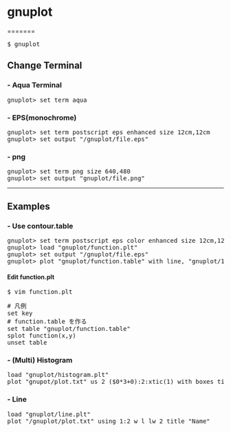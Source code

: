 # gnuplot
=======
<pre>$ gnuplot</pre>


## Change Terminal
### - Aqua Terminal
<pre>
gnuplot> set term aqua
</pre>

### - EPS(monochrome)
<pre>
gnuplot> set term postscript eps enhanced size 12cm,12cm
gnuplot> set output "/gnuplot/file.eps"
</pre>

### - png
<pre>
gnuplot> set term png size 640,480
gnuplot> set output "gnuplot/file.png"
</pre>
---

## Examples

### - Use contour.table
<pre>
gnuplot> set term postscript eps color enhanced size 12cm,12cm
gnuplot> load "gnuplot/function.plt"
gnuplot> set output "/gnuplot/file.eps"
gnuplot> plot "gnuplot/function.table" with line, "gnuplot/1,1.txt" us 2:3 w lp lw 1 ps 1
</pre>

#### Edit function.plt
<pre>$ vim function.plt</pre>
<pre>
# 凡例
set key
# function.table を作る
set table "gnuplot/function.table"
splot function(x,y)
unset table
</pre>

### - (Multi) Histogram
<pre>
load "gnuplot/histogram.plt"
plot "gnupot/plot.txt" us 2 ($0*3+0):2:xtic(1) with boxes title "Name1", "/gnuplot_plot.txt" us ($0*3+1):3 with histogram title "Name2"
</pre>

### - Line
<pre>
load "gnuplot/line.plt"
plot "/gnuplot/plot.txt" using 1:2 w l lw 2 title "Name"
</pre>
